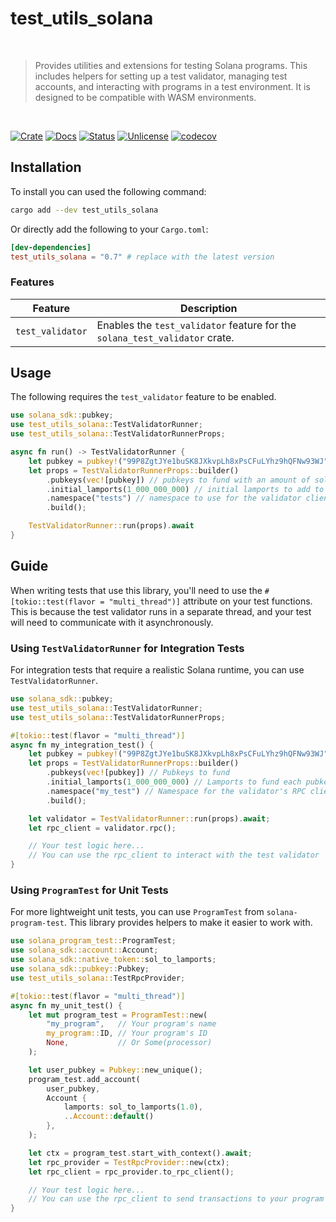 # test_utils_solana

<br />

> Provides utilities and extensions for testing Solana programs. This includes helpers for setting up a test validator, managing test accounts, and interacting with programs in a test environment. It is designed to be compatible with WASM environments.

<br />

[![Crate][crate-image]][crate-link] [![Docs][docs-image]][docs-link] [![Status][ci-status-image]][ci-status-link] [![Unlicense][unlicense-image]][unlicense-link] [![codecov][codecov-image]][codecov-link]

## Installation

To install you can used the following command:

```bash
cargo add --dev test_utils_solana
```

Or directly add the following to your `Cargo.toml`:

```toml
[dev-dependencies]
test_utils_solana = "0.7" # replace with the latest version
```

### Features

| Feature          | Description                                                                 |
| ---------------- | --------------------------------------------------------------------------- |
| `test_validator` | Enables the `test_validator` feature for the `solana_test_validator` crate. |

## Usage

The following requires the `test_validator` feature to be enabled.

```rust
use solana_sdk::pubkey;
use test_utils_solana::TestValidatorRunner;
use test_utils_solana::TestValidatorRunnerProps;

async fn run() -> TestValidatorRunner {
	let pubkey = pubkey!("99P8ZgtJYe1buSK8JXkvpLh8xPsCFuLYhz9hQFNw93WJ");
	let props = TestValidatorRunnerProps::builder()
		.pubkeys(vec![pubkey]) // pubkeys to fund with an amount of sol each
		.initial_lamports(1_000_000_000) // initial lamports to add to each pubkey account
		.namespace("tests") // namespace to use for the validator client rpc
		.build();

	TestValidatorRunner::run(props).await
}
```

## Guide

When writing tests that use this library, you'll need to use the `#[tokio::test(flavor = "multi_thread")]` attribute on your test functions. This is because the test validator runs in a separate thread, and your test will need to communicate with it asynchronously.

### Using `TestValidatorRunner` for Integration Tests

For integration tests that require a realistic Solana runtime, you can use `TestValidatorRunner`.

```rust
use solana_sdk::pubkey;
use test_utils_solana::TestValidatorRunner;
use test_utils_solana::TestValidatorRunnerProps;

#[tokio::test(flavor = "multi_thread")]
async fn my_integration_test() {
	let pubkey = pubkey!("99P8ZgtJYe1buSK8JXkvpLh8xPsCFuLYhz9hQFNw93WJ");
	let props = TestValidatorRunnerProps::builder()
		.pubkeys(vec![pubkey]) // Pubkeys to fund
		.initial_lamports(1_000_000_000) // Lamports to fund each pubkey with
		.namespace("my_test") // Namespace for the validator's RPC client
		.build();

	let validator = TestValidatorRunner::run(props).await;
	let rpc_client = validator.rpc();

	// Your test logic here...
	// You can use the rpc_client to interact with the test validator
}
```

### Using `ProgramTest` for Unit Tests

For more lightweight unit tests, you can use `ProgramTest` from `solana-program-test`. This library provides helpers to make it easier to work with.

```rust
use solana_program_test::ProgramTest;
use solana_sdk::account::Account;
use solana_sdk::native_token::sol_to_lamports;
use solana_sdk::pubkey::Pubkey;
use test_utils_solana::TestRpcProvider;

#[tokio::test(flavor = "multi_thread")]
async fn my_unit_test() {
	let mut program_test = ProgramTest::new(
		"my_program",   // Your program's name
		my_program::ID, // Your program's ID
		None,           // Or Some(processor)
	);

	let user_pubkey = Pubkey::new_unique();
	program_test.add_account(
		user_pubkey,
		Account {
			lamports: sol_to_lamports(1.0),
			..Account::default()
		},
	);

	let ctx = program_test.start_with_context().await;
	let rpc_provider = TestRpcProvider::new(ctx);
	let rpc_client = rpc_provider.to_rpc_client();

	// Your test logic here...
	// You can use the rpc_client to send transactions to your program
}
```

[crate-image]: https://img.shields.io/crates/v/test_utils_solana.svg
[crate-link]: https://crates.io/crates/test_utils_solana
[docs-image]: https://docs.rs/test_utils_solana/badge.svg
[docs-link]: https://docs.rs/test_utils_solana/
[ci-status-image]: https://github.com/ifiokjr/wasm_solana/workflows/ci/badge.svg
[ci-status-link]: https://github.com/ifiokjr/wasm_solana/actions?query=workflow:ci
[unlicense-image]: https://img.shields.io/badge/license-Unlicence-blue.svg
[unlicense-link]: https://opensource.org/license/unlicense
[codecov-image]: https://codecov.io/github/ifiokjr/wasm_solana/graph/badge.svg?token=87K799Q78I
[codecov-link]: https://codecov.io/github/ifiokjr/wasm_solana

<!-- Auto-update: 2025-10-27T08:14:20.714088 -->
